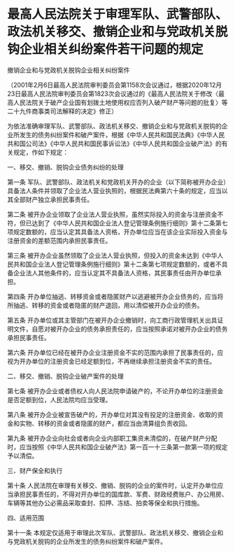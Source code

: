 # 最高人民法院关于审理军队、武警部队、政法机关移交、撤销企业和与党政机关脱钩企业相关纠纷案件若干问题的规定

撤销企业和与党政机关脱钩企业相关纠纷案件

<!-- INFO END -->

（2001年2月6日最高人民法院审判委员会第1158次会议通过，根据2020年12月23日最高人民法院审判委员会第1823次会议通过的《最高人民法院关于修改〈最高人民法院关于破产企业国有划拨土地使用权应否列入破产财产等问题的批复〉等二十九件商事类司法解释的决定》修正）

为依法准确审理军队、武警部队、政法机关移交、撤销企业和与党政机关脱钩的企业所发生的债务纠纷案件和破产案件，根据《中华人民共和国民法典》《中华人民共和国公司法》《中华人民共和国民事诉讼法》《中华人民共和国企业破产法》的有关规定，作如下规定：

一、移交、撤销、脱钩企业债务纠纷的处理

第一条 军队、武警部队、政法机关和党政机关开办的企业（以下简称被开办企业）具备法人条件并领取了企业法人营业执照的，根据民法典第六十条的规定，应当以其全部财产独立承担民事责任。

第二条 被开办企业领取了企业法人营业执照，虽然实际投入的资金与注册资金不符，但已达到了《中华人民共和国企业法人登记管理条例施行细则》第十二条第七项规定数额的，应当认定其具备法人资格，开办单位应当在该企业实际投入资金与注册资金的差额范围内承担民事责任。

第三条 被开办企业虽然领取了企业法人营业执照，但投入的资金未达到《中华人民共和国企业法人登记管理条例施行细则》第十二条第七项规定数额的，或者不具备企业法人其他条件的，应当认定其不具备法人资格，其民事责任由开办单位承担。

第四条 开办单位抽逃、转移资金或者隐匿财产以逃避被开办企业债务的，应当将所抽逃、转移的资金或者隐匿的财产退回，用以清偿被开办企业的债务。

第五条 开办单位或其主管部门在被开办企业撤销时，向工商行政管理机关出具证明文件，自愿对被开办企业的债务承担责任的，应当按照承诺对被开办企业的债务承担民事责任。

第六条 开办单位已经在被开办企业注册资金不实的范围内承担了民事责任的，应视为开办单位的注册资金已经足额到位，不再继续承担注册资金不实的责任。

二、移交、撤销、脱钩企业破产案件的处理

第七条 被开办企业或者债权人向人民法院申请破产的，不论开办单位的注册资金是否足额到位，人民法院均应当受理。

第八条 被开办企业被宣告破产的，开办单位对其没有投足的注册资金、收取的资金和实物、转移的资金或者隐匿的财产，都应当由清算组负责收回。

第九条 被开办企业向社会或者向企业内部职工集资未清偿的，在破产财产分配时，应当按照《中华人民共和国企业破产法》第一百一十三条第一款第一项的规定予以清偿。

三、财产保全和执行

第十条 人民法院在审理有关移交、撤销、脱钩的企业的案件时，认定开办单位应当承担民事责任的，不得对开办单位的国库款、军费、财政经费账户、办公用房、车辆等其他办公必需品采取查封、扣押、冻结、拍卖等保全和执行措施。

四、适用范围

第十一条 本规定仅适用于审理此次军队、武警部队、政法机关移交、撤销企业和与党政机关脱钩的企业所发生的债务纠纷案件和破产案件。
